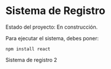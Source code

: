 <h1>Sistema de Registro</h1>

Estado del proyecto: En construcción.

Para ejecutar el sistema, debes poner:

```npm install react ```

Sistema de registro 2
